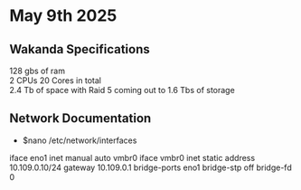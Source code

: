 # May 9th 2025

## Wakanda Specifications
128 gbs of ram \
2 CPUs 20 Cores in total \
2.4 Tb of space with Raid 5 coming out to 1.6 Tbs of storage

## Network Documentation
  - $nano /etc/network/interfaces

iface eno1 inet manual
auto vmbr0
iface vmbr0 inet static
      address 10.109.0.10/24
      gateway 10.109.0.1
      bridge-ports eno1
      bridge-stp off
      bridge-fd 0
